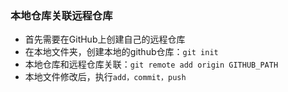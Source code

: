 ### 本地仓库关联远程仓库
- 首先需要在GitHub上创建自己的远程仓库
- 在本地文件夹，创建本地的github仓库：`git init`
- 本地仓库和远程仓库关联：`git remote add origin GITHUB_PATH`
- 本地文件修改后，执行`add，commit，push`
